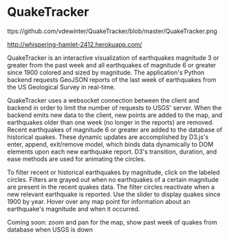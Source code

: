 QuakeTracker
============
ttps://github.com/vdewinter/QuakeTracker/blob/master/QuakeTracker.png


http://whispering-hamlet-2412.herokuapp.com/


QuakeTracker is an interactive visualization of earthquakes magnitude 3 or greater from the past week and all earthquakes of magnitude 6 or greater since 1900 colored and sized by magnitude. The application's Python backend requests GeoJSON reports of the last week of earthquakes from the US Geological Survey in real-time. 


QuakeTracker uses a websocket connection between the client and backend in order to limit the number of requests to USGS' server. When the backend emits new data to the client, new points are added to the map, and earthquakes older than one week (no longer in the reports) are removed. Recent earthquakes of magnitude 6 or greater are added to the database of historical quakes. These dynamic updates are accomplished by D3.js's enter, append, exit/remove model, which binds data dynamically to DOM elements upon each new earthquake report. D3's transition, duration, and ease methods are used for animating the circles.


To filter recent or historical earthquakes by magnitude, click on the labeled circles. Filters are grayed out when no earthquakes of a certain magnitude are present in the recent quakes data. The filter circles reactivate when a new relevant earthquake is reported. Use the slider to display quakes since 1900 by year. Hover over any map point for information about an earthquake's magnitude and when it occurred.

Coming soon: zoom and pan for the map, show past week of quakes from database when USGS is down 
